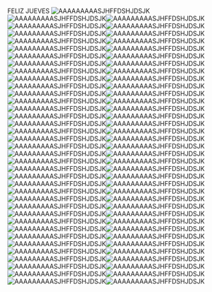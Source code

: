 FELIZ JUEVES ![AAAAAAAAASJHFFDSHJDSJK](https://yt3.ggpht.com/_tTfZZwTax1DCNfuFKa3W3hm3cVFdfXFNJaYqxZa-Ba29xg3LOYi0O7idN9lFCJ675eFOeBr=w48-h48-c-k-nd)![AAAAAAAAASJHFFDSHJDSJK](https://yt3.ggpht.com/_tTfZZwTax1DCNfuFKa3W3hm3cVFdfXFNJaYqxZa-Ba29xg3LOYi0O7idN9lFCJ675eFOeBr=w48-h48-c-k-nd)![AAAAAAAAASJHFFDSHJDSJK](https://yt3.ggpht.com/_tTfZZwTax1DCNfuFKa3W3hm3cVFdfXFNJaYqxZa-Ba29xg3LOYi0O7idN9lFCJ675eFOeBr=w48-h48-c-k-nd)![AAAAAAAAASJHFFDSHJDSJK](https://yt3.ggpht.com/_tTfZZwTax1DCNfuFKa3W3hm3cVFdfXFNJaYqxZa-Ba29xg3LOYi0O7idN9lFCJ675eFOeBr=w48-h48-c-k-nd)![AAAAAAAAASJHFFDSHJDSJK](https://yt3.ggpht.com/_tTfZZwTax1DCNfuFKa3W3hm3cVFdfXFNJaYqxZa-Ba29xg3LOYi0O7idN9lFCJ675eFOeBr=w48-h48-c-k-nd)![AAAAAAAAASJHFFDSHJDSJK](https://yt3.ggpht.com/_tTfZZwTax1DCNfuFKa3W3hm3cVFdfXFNJaYqxZa-Ba29xg3LOYi0O7idN9lFCJ675eFOeBr=w48-h48-c-k-nd)![AAAAAAAAASJHFFDSHJDSJK](https://yt3.ggpht.com/_tTfZZwTax1DCNfuFKa3W3hm3cVFdfXFNJaYqxZa-Ba29xg3LOYi0O7idN9lFCJ675eFOeBr=w48-h48-c-k-nd)![AAAAAAAAASJHFFDSHJDSJK](https://yt3.ggpht.com/_tTfZZwTax1DCNfuFKa3W3hm3cVFdfXFNJaYqxZa-Ba29xg3LOYi0O7idN9lFCJ675eFOeBr=w48-h48-c-k-nd)![AAAAAAAAASJHFFDSHJDSJK](https://yt3.ggpht.com/_tTfZZwTax1DCNfuFKa3W3hm3cVFdfXFNJaYqxZa-Ba29xg3LOYi0O7idN9lFCJ675eFOeBr=w48-h48-c-k-nd)![AAAAAAAAASJHFFDSHJDSJK](https://yt3.ggpht.com/_tTfZZwTax1DCNfuFKa3W3hm3cVFdfXFNJaYqxZa-Ba29xg3LOYi0O7idN9lFCJ675eFOeBr=w48-h48-c-k-nd)![AAAAAAAAASJHFFDSHJDSJK](https://yt3.ggpht.com/_tTfZZwTax1DCNfuFKa3W3hm3cVFdfXFNJaYqxZa-Ba29xg3LOYi0O7idN9lFCJ675eFOeBr=w48-h48-c-k-nd)![AAAAAAAAASJHFFDSHJDSJK](https://yt3.ggpht.com/_tTfZZwTax1DCNfuFKa3W3hm3cVFdfXFNJaYqxZa-Ba29xg3LOYi0O7idN9lFCJ675eFOeBr=w48-h48-c-k-nd)![AAAAAAAAASJHFFDSHJDSJK](https://yt3.ggpht.com/_tTfZZwTax1DCNfuFKa3W3hm3cVFdfXFNJaYqxZa-Ba29xg3LOYi0O7idN9lFCJ675eFOeBr=w48-h48-c-k-nd)![AAAAAAAAASJHFFDSHJDSJK](https://yt3.ggpht.com/_tTfZZwTax1DCNfuFKa3W3hm3cVFdfXFNJaYqxZa-Ba29xg3LOYi0O7idN9lFCJ675eFOeBr=w48-h48-c-k-nd)![AAAAAAAAASJHFFDSHJDSJK](https://yt3.ggpht.com/_tTfZZwTax1DCNfuFKa3W3hm3cVFdfXFNJaYqxZa-Ba29xg3LOYi0O7idN9lFCJ675eFOeBr=w48-h48-c-k-nd)![AAAAAAAAASJHFFDSHJDSJK](https://yt3.ggpht.com/_tTfZZwTax1DCNfuFKa3W3hm3cVFdfXFNJaYqxZa-Ba29xg3LOYi0O7idN9lFCJ675eFOeBr=w48-h48-c-k-nd)![AAAAAAAAASJHFFDSHJDSJK](https://yt3.ggpht.com/_tTfZZwTax1DCNfuFKa3W3hm3cVFdfXFNJaYqxZa-Ba29xg3LOYi0O7idN9lFCJ675eFOeBr=w48-h48-c-k-nd)![AAAAAAAAASJHFFDSHJDSJK](https://yt3.ggpht.com/_tTfZZwTax1DCNfuFKa3W3hm3cVFdfXFNJaYqxZa-Ba29xg3LOYi0O7idN9lFCJ675eFOeBr=w48-h48-c-k-nd)![AAAAAAAAASJHFFDSHJDSJK](https://yt3.ggpht.com/_tTfZZwTax1DCNfuFKa3W3hm3cVFdfXFNJaYqxZa-Ba29xg3LOYi0O7idN9lFCJ675eFOeBr=w48-h48-c-k-nd)![AAAAAAAAASJHFFDSHJDSJK](https://yt3.ggpht.com/_tTfZZwTax1DCNfuFKa3W3hm3cVFdfXFNJaYqxZa-Ba29xg3LOYi0O7idN9lFCJ675eFOeBr=w48-h48-c-k-nd)![AAAAAAAAASJHFFDSHJDSJK](https://yt3.ggpht.com/_tTfZZwTax1DCNfuFKa3W3hm3cVFdfXFNJaYqxZa-Ba29xg3LOYi0O7idN9lFCJ675eFOeBr=w48-h48-c-k-nd)![AAAAAAAAASJHFFDSHJDSJK](https://yt3.ggpht.com/_tTfZZwTax1DCNfuFKa3W3hm3cVFdfXFNJaYqxZa-Ba29xg3LOYi0O7idN9lFCJ675eFOeBr=w48-h48-c-k-nd)![AAAAAAAAASJHFFDSHJDSJK](https://yt3.ggpht.com/_tTfZZwTax1DCNfuFKa3W3hm3cVFdfXFNJaYqxZa-Ba29xg3LOYi0O7idN9lFCJ675eFOeBr=w48-h48-c-k-nd)![AAAAAAAAASJHFFDSHJDSJK](https://yt3.ggpht.com/_tTfZZwTax1DCNfuFKa3W3hm3cVFdfXFNJaYqxZa-Ba29xg3LOYi0O7idN9lFCJ675eFOeBr=w48-h48-c-k-nd)![AAAAAAAAASJHFFDSHJDSJK](https://yt3.ggpht.com/_tTfZZwTax1DCNfuFKa3W3hm3cVFdfXFNJaYqxZa-Ba29xg3LOYi0O7idN9lFCJ675eFOeBr=w48-h48-c-k-nd)![AAAAAAAAASJHFFDSHJDSJK](https://yt3.ggpht.com/_tTfZZwTax1DCNfuFKa3W3hm3cVFdfXFNJaYqxZa-Ba29xg3LOYi0O7idN9lFCJ675eFOeBr=w48-h48-c-k-nd)![AAAAAAAAASJHFFDSHJDSJK](https://yt3.ggpht.com/_tTfZZwTax1DCNfuFKa3W3hm3cVFdfXFNJaYqxZa-Ba29xg3LOYi0O7idN9lFCJ675eFOeBr=w48-h48-c-k-nd)![AAAAAAAAASJHFFDSHJDSJK](https://yt3.ggpht.com/_tTfZZwTax1DCNfuFKa3W3hm3cVFdfXFNJaYqxZa-Ba29xg3LOYi0O7idN9lFCJ675eFOeBr=w48-h48-c-k-nd)![AAAAAAAAASJHFFDSHJDSJK](https://yt3.ggpht.com/_tTfZZwTax1DCNfuFKa3W3hm3cVFdfXFNJaYqxZa-Ba29xg3LOYi0O7idN9lFCJ675eFOeBr=w48-h48-c-k-nd)![AAAAAAAAASJHFFDSHJDSJK](https://yt3.ggpht.com/_tTfZZwTax1DCNfuFKa3W3hm3cVFdfXFNJaYqxZa-Ba29xg3LOYi0O7idN9lFCJ675eFOeBr=w48-h48-c-k-nd)![AAAAAAAAASJHFFDSHJDSJK](https://yt3.ggpht.com/_tTfZZwTax1DCNfuFKa3W3hm3cVFdfXFNJaYqxZa-Ba29xg3LOYi0O7idN9lFCJ675eFOeBr=w48-h48-c-k-nd)![AAAAAAAAASJHFFDSHJDSJK](https://yt3.ggpht.com/_tTfZZwTax1DCNfuFKa3W3hm3cVFdfXFNJaYqxZa-Ba29xg3LOYi0O7idN9lFCJ675eFOeBr=w48-h48-c-k-nd)![AAAAAAAAASJHFFDSHJDSJK](https://yt3.ggpht.com/_tTfZZwTax1DCNfuFKa3W3hm3cVFdfXFNJaYqxZa-Ba29xg3LOYi0O7idN9lFCJ675eFOeBr=w48-h48-c-k-nd)![AAAAAAAAASJHFFDSHJDSJK](https://yt3.ggpht.com/_tTfZZwTax1DCNfuFKa3W3hm3cVFdfXFNJaYqxZa-Ba29xg3LOYi0O7idN9lFCJ675eFOeBr=w48-h48-c-k-nd)![AAAAAAAAASJHFFDSHJDSJK](https://yt3.ggpht.com/_tTfZZwTax1DCNfuFKa3W3hm3cVFdfXFNJaYqxZa-Ba29xg3LOYi0O7idN9lFCJ675eFOeBr=w48-h48-c-k-nd)![AAAAAAAAASJHFFDSHJDSJK](https://yt3.ggpht.com/_tTfZZwTax1DCNfuFKa3W3hm3cVFdfXFNJaYqxZa-Ba29xg3LOYi0O7idN9lFCJ675eFOeBr=w48-h48-c-k-nd)![AAAAAAAAASJHFFDSHJDSJK](https://yt3.ggpht.com/_tTfZZwTax1DCNfuFKa3W3hm3cVFdfXFNJaYqxZa-Ba29xg3LOYi0O7idN9lFCJ675eFOeBr=w48-h48-c-k-nd)![AAAAAAAAASJHFFDSHJDSJK](https://yt3.ggpht.com/_tTfZZwTax1DCNfuFKa3W3hm3cVFdfXFNJaYqxZa-Ba29xg3LOYi0O7idN9lFCJ675eFOeBr=w48-h48-c-k-nd)![AAAAAAAAASJHFFDSHJDSJK](https://yt3.ggpht.com/_tTfZZwTax1DCNfuFKa3W3hm3cVFdfXFNJaYqxZa-Ba29xg3LOYi0O7idN9lFCJ675eFOeBr=w48-h48-c-k-nd)![AAAAAAAAASJHFFDSHJDSJK](https://yt3.ggpht.com/_tTfZZwTax1DCNfuFKa3W3hm3cVFdfXFNJaYqxZa-Ba29xg3LOYi0O7idN9lFCJ675eFOeBr=w48-h48-c-k-nd)![AAAAAAAAASJHFFDSHJDSJK](https://yt3.ggpht.com/_tTfZZwTax1DCNfuFKa3W3hm3cVFdfXFNJaYqxZa-Ba29xg3LOYi0O7idN9lFCJ675eFOeBr=w48-h48-c-k-nd)![AAAAAAAAASJHFFDSHJDSJK](https://yt3.ggpht.com/_tTfZZwTax1DCNfuFKa3W3hm3cVFdfXFNJaYqxZa-Ba29xg3LOYi0O7idN9lFCJ675eFOeBr=w48-h48-c-k-nd)![AAAAAAAAASJHFFDSHJDSJK](https://yt3.ggpht.com/_tTfZZwTax1DCNfuFKa3W3hm3cVFdfXFNJaYqxZa-Ba29xg3LOYi0O7idN9lFCJ675eFOeBr=w48-h48-c-k-nd)![AAAAAAAAASJHFFDSHJDSJK](https://yt3.ggpht.com/_tTfZZwTax1DCNfuFKa3W3hm3cVFdfXFNJaYqxZa-Ba29xg3LOYi0O7idN9lFCJ675eFOeBr=w48-h48-c-k-nd)![AAAAAAAAASJHFFDSHJDSJK](https://yt3.ggpht.com/_tTfZZwTax1DCNfuFKa3W3hm3cVFdfXFNJaYqxZa-Ba29xg3LOYi0O7idN9lFCJ675eFOeBr=w48-h48-c-k-nd)![AAAAAAAAASJHFFDSHJDSJK](https://yt3.ggpht.com/_tTfZZwTax1DCNfuFKa3W3hm3cVFdfXFNJaYqxZa-Ba29xg3LOYi0O7idN9lFCJ675eFOeBr=w48-h48-c-k-nd)![AAAAAAAAASJHFFDSHJDSJK](https://yt3.ggpht.com/_tTfZZwTax1DCNfuFKa3W3hm3cVFdfXFNJaYqxZa-Ba29xg3LOYi0O7idN9lFCJ675eFOeBr=w48-h48-c-k-nd)![AAAAAAAAASJHFFDSHJDSJK](https://yt3.ggpht.com/_tTfZZwTax1DCNfuFKa3W3hm3cVFdfXFNJaYqxZa-Ba29xg3LOYi0O7idN9lFCJ675eFOeBr=w48-h48-c-k-nd)![AAAAAAAAASJHFFDSHJDSJK](https://yt3.ggpht.com/_tTfZZwTax1DCNfuFKa3W3hm3cVFdfXFNJaYqxZa-Ba29xg3LOYi0O7idN9lFCJ675eFOeBr=w48-h48-c-k-nd)![AAAAAAAAASJHFFDSHJDSJK](https://yt3.ggpht.com/_tTfZZwTax1DCNfuFKa3W3hm3cVFdfXFNJaYqxZa-Ba29xg3LOYi0O7idN9lFCJ675eFOeBr=w48-h48-c-k-nd)![AAAAAAAAASJHFFDSHJDSJK](https://yt3.ggpht.com/_tTfZZwTax1DCNfuFKa3W3hm3cVFdfXFNJaYqxZa-Ba29xg3LOYi0O7idN9lFCJ675eFOeBr=w48-h48-c-k-nd)![AAAAAAAAASJHFFDSHJDSJK](https://yt3.ggpht.com/_tTfZZwTax1DCNfuFKa3W3hm3cVFdfXFNJaYqxZa-Ba29xg3LOYi0O7idN9lFCJ675eFOeBr=w48-h48-c-k-nd)![AAAAAAAAASJHFFDSHJDSJK](https://yt3.ggpht.com/_tTfZZwTax1DCNfuFKa3W3hm3cVFdfXFNJaYqxZa-Ba29xg3LOYi0O7idN9lFCJ675eFOeBr=w48-h48-c-k-nd)![AAAAAAAAASJHFFDSHJDSJK](https://yt3.ggpht.com/_tTfZZwTax1DCNfuFKa3W3hm3cVFdfXFNJaYqxZa-Ba29xg3LOYi0O7idN9lFCJ675eFOeBr=w48-h48-c-k-nd)![AAAAAAAAASJHFFDSHJDSJK](https://yt3.ggpht.com/_tTfZZwTax1DCNfuFKa3W3hm3cVFdfXFNJaYqxZa-Ba29xg3LOYi0O7idN9lFCJ675eFOeBr=w48-h48-c-k-nd)![AAAAAAAAASJHFFDSHJDSJK](https://yt3.ggpht.com/_tTfZZwTax1DCNfuFKa3W3hm3cVFdfXFNJaYqxZa-Ba29xg3LOYi0O7idN9lFCJ675eFOeBr=w48-h48-c-k-nd)![AAAAAAAAASJHFFDSHJDSJK](https://yt3.ggpht.com/_tTfZZwTax1DCNfuFKa3W3hm3cVFdfXFNJaYqxZa-Ba29xg3LOYi0O7idN9lFCJ675eFOeBr=w48-h48-c-k-nd)![AAAAAAAAASJHFFDSHJDSJK](https://yt3.ggpht.com/_tTfZZwTax1DCNfuFKa3W3hm3cVFdfXFNJaYqxZa-Ba29xg3LOYi0O7idN9lFCJ675eFOeBr=w48-h48-c-k-nd)![AAAAAAAAASJHFFDSHJDSJK](https://yt3.ggpht.com/_tTfZZwTax1DCNfuFKa3W3hm3cVFdfXFNJaYqxZa-Ba29xg3LOYi0O7idN9lFCJ675eFOeBr=w48-h48-c-k-nd)![AAAAAAAAASJHFFDSHJDSJK](https://yt3.ggpht.com/_tTfZZwTax1DCNfuFKa3W3hm3cVFdfXFNJaYqxZa-Ba29xg3LOYi0O7idN9lFCJ675eFOeBr=w48-h48-c-k-nd)![AAAAAAAAASJHFFDSHJDSJK](https://yt3.ggpht.com/_tTfZZwTax1DCNfuFKa3W3hm3cVFdfXFNJaYqxZa-Ba29xg3LOYi0O7idN9lFCJ675eFOeBr=w48-h48-c-k-nd)![AAAAAAAAASJHFFDSHJDSJK](https://yt3.ggpht.com/_tTfZZwTax1DCNfuFKa3W3hm3cVFdfXFNJaYqxZa-Ba29xg3LOYi0O7idN9lFCJ675eFOeBr=w48-h48-c-k-nd)![AAAAAAAAASJHFFDSHJDSJK](https://yt3.ggpht.com/_tTfZZwTax1DCNfuFKa3W3hm3cVFdfXFNJaYqxZa-Ba29xg3LOYi0O7idN9lFCJ675eFOeBr=w48-h48-c-k-nd)![AAAAAAAAASJHFFDSHJDSJK](https://yt3.ggpht.com/_tTfZZwTax1DCNfuFKa3W3hm3cVFdfXFNJaYqxZa-Ba29xg3LOYi0O7idN9lFCJ675eFOeBr=w48-h48-c-k-nd)![AAAAAAAAASJHFFDSHJDSJK](https://yt3.ggpht.com/_tTfZZwTax1DCNfuFKa3W3hm3cVFdfXFNJaYqxZa-Ba29xg3LOYi0O7idN9lFCJ675eFOeBr=w48-h48-c-k-nd)![AAAAAAAAASJHFFDSHJDSJK](https://yt3.ggpht.com/_tTfZZwTax1DCNfuFKa3W3hm3cVFdfXFNJaYqxZa-Ba29xg3LOYi0O7idN9lFCJ675eFOeBr=w48-h48-c-k-nd)![AAAAAAAAASJHFFDSHJDSJK](https://yt3.ggpht.com/_tTfZZwTax1DCNfuFKa3W3hm3cVFdfXFNJaYqxZa-Ba29xg3LOYi0O7idN9lFCJ675eFOeBr=w48-h48-c-k-nd)![AAAAAAAAASJHFFDSHJDSJK](https://yt3.ggpht.com/_tTfZZwTax1DCNfuFKa3W3hm3cVFdfXFNJaYqxZa-Ba29xg3LOYi0O7idN9lFCJ675eFOeBr=w48-h48-c-k-nd)![AAAAAAAAASJHFFDSHJDSJK](https://yt3.ggpht.com/_tTfZZwTax1DCNfuFKa3W3hm3cVFdfXFNJaYqxZa-Ba29xg3LOYi0O7idN9lFCJ675eFOeBr=w48-h48-c-k-nd)![AAAAAAAAASJHFFDSHJDSJK](https://yt3.ggpht.com/_tTfZZwTax1DCNfuFKa3W3hm3cVFdfXFNJaYqxZa-Ba29xg3LOYi0O7idN9lFCJ675eFOeBr=w48-h48-c-k-nd)![AAAAAAAAASJHFFDSHJDSJK](https://yt3.ggpht.com/_tTfZZwTax1DCNfuFKa3W3hm3cVFdfXFNJaYqxZa-Ba29xg3LOYi0O7idN9lFCJ675eFOeBr=w48-h48-c-k-nd)![AAAAAAAAASJHFFDSHJDSJK](https://yt3.ggpht.com/_tTfZZwTax1DCNfuFKa3W3hm3cVFdfXFNJaYqxZa-Ba29xg3LOYi0O7idN9lFCJ675eFOeBr=w48-h48-c-k-nd)![AAAAAAAAASJHFFDSHJDSJK](https://yt3.ggpht.com/_tTfZZwTax1DCNfuFKa3W3hm3cVFdfXFNJaYqxZa-Ba29xg3LOYi0O7idN9lFCJ675eFOeBr=w48-h48-c-k-nd)